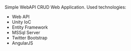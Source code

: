 Simple WebAPI CRUD Web Application.
Used technologies:
- Web API 
- Unity IoC
- Entity Framework
-  MSSql Server
- Twitter Bootstrap
- AngularJS

